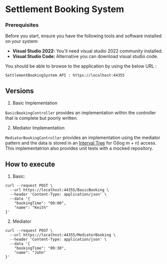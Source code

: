 # Settlement Booking System

### Prerequisites

Before you start, ensure you have the following tools and software installed on your system:

- **Visual Studio 2022:** You'll need visual studio 2022 community installed.
- **Visual Studio Code:** Alternative you can download visual studio code.

You should be able to browse to the application by using the below URL :

```
SettlementBookingSystem API : https://localhost:44355
```

## Versions

1. Basic Implementation

`BasicBookingController` provides an implementation within the controller that is complete but poorly written.

2. Mediator Implementation

`MediatorBookingController` provides an implementation using the mediator pattern and the data is stored in an [Interval Tree](https://en.wikipedia.org/wiki/Interval_tree) for O(log m + n) access.
This implementatrion also provides unit tests with a mocked repository.

## How to execute

1. Basic:

```
curl --request POST \
  --url https://localhost:44355/BasicBooking \
  --header 'Content-Type: application/json' \
  --data '{
	"bookingTime": "09:00",
	"name": "Keith"
}'
```

2. Mediator

```
curl --request POST \
  --url https://localhost:44355/MediatorBooking \
  --header 'Content-Type: application/json' \
  --data '{
	"bookingTime": "09:30",
	"name": "John"
}'
```

